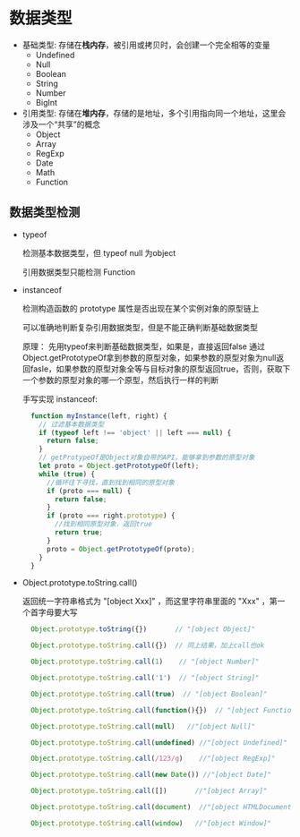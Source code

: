 # 数据类型

- 基础类型: 存储在**栈内存**，被引用或拷贝时，会创建一个完全相等的变量
  - Undefined
  - Null
  - Boolean
  - String
  - Number
  - BigInt
- 引用类型: 存储在**堆内存**，存储的是地址，多个引用指向同一个地址，这里会涉及一个“共享”的概念
  - Object
  - Array
  - RegExp
  - Date
  - Math
  - Function

## 数据类型检测

- typeof
  
  检测基本数据类型，但 typeof null 为object

  引用数据类型只能检测 Function

- instanceof

  检测构造函数的 prototype 属性是否出现在某个实例对象的原型链上

  可以准确地判断复杂引用数据类型，但是不能正确判断基础数据类型

  原理：
      先用typeof来判断基础数据类型，如果是，直接返回false
      通过Object.getPrototypeOf拿到参数的原型对象，如果参数的原型对象为null返回fasle，如果参数的原型对象全等与目标对象的原型返回true，否则，获取下一个参数的原型对象的哪一个原型，然后执行一样的判断
  
  手写实现 instanceof:

  ```javascript
    function myInstance(left, right) {
      // 过滤基本数据类型
      if (typeof left !== 'object' || left === null) {
        return false;
      }
      // getProtypeOf是Object对象自带的API，能够拿到参数的原型对象
      let proto = Object.getPrototypeOf(left);
      while (true) {
        //循环往下寻找，直到找到相同的原型对象
        if (proto === null) {
          return false;
        }
        if (proto === right.prototype) {
          //找到相同原型对象，返回true
          return true;
        }
        proto = Object.getPrototypeOf(proto);
      }
    }
  ```

- Object.prototype.toString.call()

  返回统一字符串格式为 "[object Xxx]" ，而这里字符串里面的 "Xxx" ，第一个首字母要大写

  ```javascript
    Object.prototype.toString({})       // "[object Object]"

    Object.prototype.toString.call({})  // 同上结果，加上call也ok

    Object.prototype.toString.call(1)    // "[object Number]"

    Object.prototype.toString.call('1')  // "[object String]"

    Object.prototype.toString.call(true)  // "[object Boolean]"

    Object.prototype.toString.call(function(){})  // "[object Function]"

    Object.prototype.toString.call(null)   //"[object Null]"

    Object.prototype.toString.call(undefined) //"[object Undefined]"

    Object.prototype.toString.call(/123/g)    //"[object RegExp]"

    Object.prototype.toString.call(new Date()) //"[object Date]"

    Object.prototype.toString.call([])       //"[object Array]"

    Object.prototype.toString.call(document)  //"[object HTMLDocument]"

    Object.prototype.toString.call(window)   //"[object Window]"

  ```
